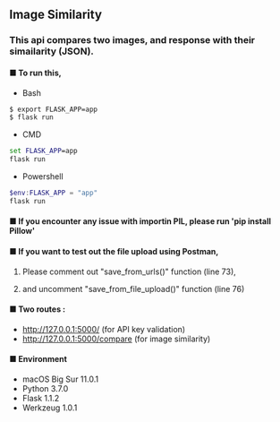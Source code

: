 ## Image Similarity

### This api compares two images, and response with their simailarity (JSON).

#### ■ To run this,

* Bash
```bash
$ export FLASK_APP=app
$ flask run
```
* CMD
```cmd
set FLASK_APP=app
flask run
```
* Powershell
```powershell
$env:FLASK_APP = "app"
flask run
```


#### ■ If you encounter any issue with importin PIL, please run 'pip install Pillow' 

#### ■ If you want to test out the file upload using Postman,

  1. Please comment out "save_from_urls()" function (line 73),

  2. and uncomment "save_from_file_upload()" function (line 76)
 
#### ■ Two routes :
  - http://127.0.0.1:5000/  (for API key validation)
  - http://127.0.0.1:5000/compare  (for image similarity)
  
  
#### ■ Environment

- macOS Big Sur 11.0.1
- Python 3.7.0
- Flask 1.1.2
- Werkzeug 1.0.1
